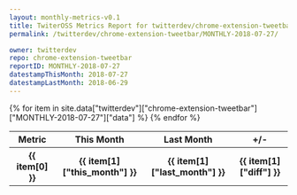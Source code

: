 ```yaml
---
layout: monthly-metrics-v0.1
title: TwiterOSS Metrics Report for twitterdev/chrome-extension-tweetbar | MONTHLY-2018-07-27 | 2018-07-27
permalink: /twitterdev/chrome-extension-tweetbar/MONTHLY-2018-07-27/

owner: twitterdev
repo: chrome-extension-tweetbar
reportID: MONTHLY-2018-07-27
datestampThisMonth: 2018-07-27
datestampLastMonth: 2018-06-29
---
```


<table style="width: 100%">
    <tr>
        <th>Metric</th>
        <th>This Month</th>
        <th>Last Month</th>
        <th>+/-</th>
    </tr>
    {% for item in site.data["twitterdev"]["chrome-extension-tweetbar"]["MONTHLY-2018-07-27"]["data"] %}
    <tr>
        <th>{{ item[0] }}</th>
        <th>{{ item[1]["this_month"] }}</th>
        <th>{{ item[1]["last_month"] }}</th>
        <th>{{ item[1]["diff"] }}</th>
    </tr>
    {% endfor %}
</table>


